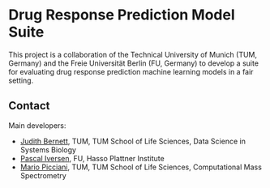 # Drug Response Prediction Model Suite

This project is a collaboration of the Technical University of Munich (TUM, Germany) 
and the Freie Universität Berlin (FU, Germany) to develop a suite 
for evaluating drug response prediction machine learning models in a fair setting.



## Contact
Main developers: 

- [Judith Bernett](mailto:judith.bernett@tum.de), TUM, TUM School of Life Sciences, Data Science in Systems Biology
- [Pascal Iversen](mailto:Pascal.Iversen@hpi.de), FU, Hasso Plattner Institute
- [Mario Picciani](mailto:mario.picciani@tum.de), TUM, TUM School of Life Sciences, Computational Mass Spectrometry
